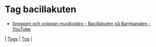 <!--
title: Tag bacillakuten
date: 2020-06-28T15:26:58.428Z
tags:
-->
# Tag bacillakuten

 * [Snoppen och snippan *musikvideo* - Bacillakuten på Barnkanalen - YouTube](108186449754.md)

| [Tags](tags.md) | [Top](index.md) |
